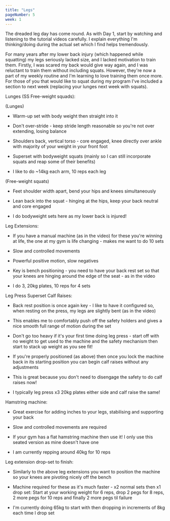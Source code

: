 ```yaml
---
title: "Legs"
pageNumber: 5
week: 1
---
```

The dreaded leg day has come round. As with Day 1, start by watching and listening to the tutorial videos carefully. I explain everything I'm thinking/doing during the actual set which I find helps tremendously.

For many years after my lower back injury (which happened while squatting) my legs seriously lacked size, and I lacked motivation to train them. Firstly, I was scared my back would give way again, and I was reluctant to train them without including squats. However, they're now a part of my weekly routine and I'm learning to love training them once more. For those of you that would like to squat during my program I've included a section to next week (replacing your lunges next week with squats).

Lunges (SS Free-weight squads):

(Lunges)
- Warm-up set with body weight then straight into it

- Don't over-stride - keep stride length reasonable so you're not over extending, losing balance

- Shoulders back, vertical torso - core engaged, knee directly over ankle with majority of your weight in your front foot

- Superset with bodyweight squats (mainly so I can still incorporate squats and reap some of their benefits)

- I like to do ~14kg each arm, 10 reps each leg

(Free-weight squats)
- Feet shoulder width apart, bend your hips and knees simultaneously

- Lean back into the squat - hinging at the hips, keep your back neutral and core engaged

- I do bodyweight sets here as my lower back is injured!

Leg Extensions:

- If you have a manual machine (as in the video) for these you're winning at life, the one at my gym is life changing - makes me want to do 10 sets

- Slow and controlled movements

- Powerful positive motion, slow negatives

- Key is bench positioning - you need to have your back rest set so that your knees are hinging around the edge of the seat - as in the video

- I do 3, 20kg plates, 10 reps for 4 sets

Leg Press Superset Calf Raises:

- Back rest position is once again key - I like to have it configured so, when resting on the press, my legs are slightly bent (as in the video)

- This enables me to comfortably push off the safety holders and gives a nice smooth full range of motion during the set

- Don't go too heavy if it's your first time doing leg press - start off with no weight to get used to the machine and the safety mechanism then start to stack up weight as you see fit!

- If you're properly positioned (as above) then once you lock the machine back in its starting position you can begin calf raises without any adjustments

- This is great because you don't need to disengage the safety to do calf raises now!

- I typically leg press x3 20kg plates either side and calf raise the same!

Hamstring machine:

- Great exercise for adding inches to your legs, stabilising and supporting your back

- Slow and controlled movements are required

- If your gym has a flat hamstring machine then use it! I only use this seated version as mine doesn't have one

- I am currently repping around 40kg for 10 reps

Leg extension drop-set to finish:

- Similarly to the above leg extensions you want to position the machine so your knees are pivoting nicely off the bench

- Machine required for these as it's much faster - x2 normal sets then x1 drop set: Start at your working weight for 6 reps, drop 2 pegs for 8 reps, 2 more pegs for 10 reps and finally 2 more pegs til failure

- I'm currently doing 65kg to start with then dropping in increments of 8kg each time I drop set
